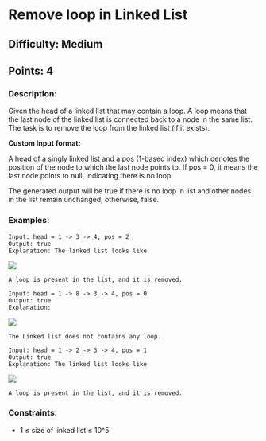 # Remove loop in Linked List
## Difficulty: Medium
## Points: 4
### Description:
Given the head of a linked list that may contain a loop.  A loop means that the last node of the linked list is connected back to a node in the same list. The task is to remove the loop from the linked list (if it exists).

<b>Custom Input format:</b>

A head of a singly linked list and a pos (1-based index) which denotes the position of the node to which the last node points to. If pos = 0, it means the last node points to null, indicating there is no loop.

The generated output will be true if there is no loop in list and other nodes in the list remain unchanged, otherwise, false.

### Examples:
```
Input: head = 1 -> 3 -> 4, pos = 2
Output: true
Explanation: The linked list looks like
```
<img src="https://media.geeksforgeeks.org/img-practice/prod/addEditProblem/700332/Web/Other/blobid0_1718609709.png"><br>
```
A loop is present in the list, and it is removed.
```
```
Input: head = 1 -> 8 -> 3 -> 4, pos = 0
Output: true
Explanation: 
```
<img src="https://media.geeksforgeeks.org/img-practice/prod/addEditProblem/700332/Web/Other/blobid0_1718609876.png"><br>
```
The Linked list does not contains any loop. 
```
```
Input: head = 1 -> 2 -> 3 -> 4, pos = 1
Output: true
Explanation: The linked list looks like 
```
<img src="https://media.geeksforgeeks.org/img-practice/prod/addEditProblem/700332/Web/Other/blobid2_1718609744.png"><br>
```
A loop is present in the list, and it is removed.
```

### Constraints:
- 1 ≤ size of linked list ≤ 10^5

